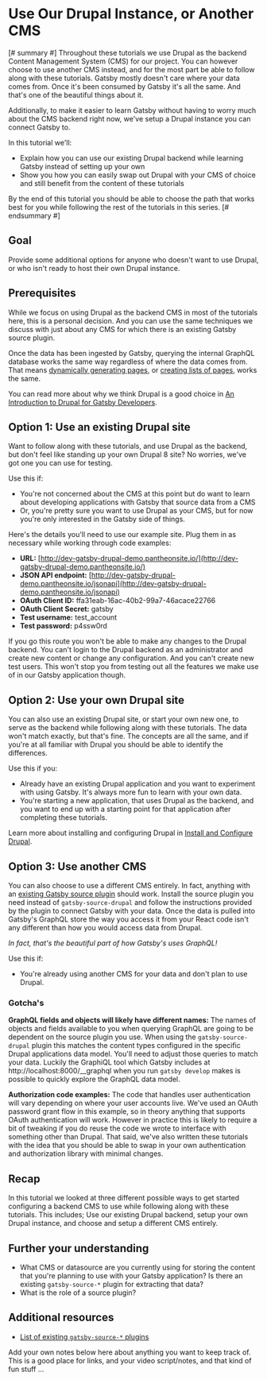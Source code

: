 # Use Our Drupal Instance, or Another CMS

[# summary #]
Throughout these tutorials we use Drupal as the backend Content Management System (CMS) for our project. You can however choose to use another CMS instead, and for the most part be able to follow along with these tutorials. Gatsby mostly doesn't care where your data comes from. Once it's been consumed by Gatsby it's all the same. And that's one of the beautiful things about it.

Additionally, to make it easier to learn Gatsby without having to worry much about the CMS backend right now, we've setup a Drupal instance you can connect Gatsby to.

In this tutorial we'll:

- Explain how you can use our existing Drupal backend while learning Gatsby instead of setting up your own
- Show you how you can easily swap out Drupal with your CMS of choice and still benefit from the content of these tutorials

By the end of this tutorial you should be able to choose the path that works best for you while following the rest of the tutorials in this series.
[# endsummary #]

## Goal

Provide some additional options for anyone who doesn't want to use Drupal, or who isn't ready to host their own Drupal instance.

## Prerequisites

While we focus on using Drupal as the backend CMS in most of the tutorials here, this is a personal decision. And you can use the same techniques we discuss with just about any CMS for which there is an existing Gatsby source plugin.

Once the data has been ingested by Gatsby, querying the internal GraphQL database works the same way regardless of where the data comes from. That means [dynamically generating pages](/content/gatsby-and-drupal/dynamically-creating-pages.md), or [creating lists of pages](/content/gatsby-and-drupal/creating-lists-of-content.md), works the same.

You can read more about why we think Drupal is a good choice in [An Introduction to Drupal for Gatsby Developers](/content/gatsby-and-drupal/what-is-drupal.md).

## Option 1: Use an existing Drupal site

Want to follow along with these tutorials, and use Drupal as the backend, but don't feel like standing up your own Drupal 8 site? No worries, we've got one you can use for testing. 

Use this if:

- You're not concerned about the CMS at this point but do want to learn about developing applications with Gatsby that source data from a CMS
- Or, you're pretty sure you want to use Drupal as your CMS, but for now you're only interested in the Gatsby side of things.

Here's the details you'll need to use our example site. Plug them in as necessary while working through code examples:

- **URL:** [http://dev-gatsby-drupal-demo.pantheonsite.io/](http://dev-gatsby-drupal-demo.pantheonsite.io/)
- **JSON API endpoint:** [http://dev-gatsby-drupal-demo.pantheonsite.io/jsonapi](http://dev-gatsby-drupal-demo.pantheonsite.io/jsonapi)
- **OAuth Client ID:** ffa31eab-16ac-40b2-99a7-46acace22766
- **OAuth Client Secret:** gatsby
- **Test username:** test_account
- **Test password:** p4ssw0rd

If you go this route you won't be able to make any changes to the Drupal backend. You can't login to the Drupal backend as an administrator and create new content or change any configuration. And you can't create new test users. This won't stop you from testing out all the features we make use of in our Gatsby application though.

## Option 2: Use your own Drupal site

You can also use an existing Drupal site, or start your own new one, to serve as the backend while following along with these tutorials. The data won't match exactly, but that's fine. The concepts are all the same, and if you're at all familiar with Drupal you should be able to identify the differences.

Use this if you:

- Already have an existing Drupal application and you want to experiment with using Gatsby. It's always more fun to learn with your own data.
- You're starting a new application, that uses Drupal as the backend, and you want to end up with a starting point for that application after completing these tutorials.

Learn more about installing and configuring Drupal in [Install and Configure Drupal](/content/gatsby-and-drupal/install-and-configure-drupal.md).

## Option 3: Use another CMS

You can also choose to use a different CMS entirely. In fact, anything with an [existing Gatsby source plugin](https://www.gatsbyjs.org/plugins/?=gatsby-source-) should work. Install the source plugin you need instead of `gatsby-source-drupal` and follow the instructions provided by the plugin to connect Gatsby with your data. Once the data is pulled into Gatsby's GraphQL store the way you access it from your React code isn't any different than how you would access data from Drupal.

*In fact, that's the beautiful part of how Gatsby's uses GraphQL!*

Use this if:

- You're already using another CMS for your data and don't plan to use Drupal.

### Gotcha's

**GraphQL fields and objects will likely have different names:** The names of objects and fields available to you when querying GraphQL are going to be dependent on the source plugin you use. When using the `gatsby-source-drupal` plugin this matches the content types configured in the specific Drupal applications data model. You'll need to adjust those queries to match your data. Luckily the GraphiQL tool which Gatsby includes at http://localhost:8000/__graphql when you run `gatsby develop` makes is possible to quickly explore the GraphQL data model.

**Authorization code examples:** The code that handles user authentication will vary depending on where your user accounts live. We've used an OAuth password grant flow in this example, so in theory anything that supports OAuth authentication will work. However in practice this is likely to require a bit of tweaking if you do reuse the code we wrote to interface with something other than Drupal. That said, we've also written these tutorials with the idea that you should be able to swap in your own authentication and authorization library with minimal changes.

## Recap

In this tutorial we looked at three different possible ways to get started configuring a backend CMS to use while following along with these tutorials. This includes; Use our existing Drupal backend, setup your own Drupal instance, and choose and setup a different CMS entirely.

## Further your understanding

- What CMS or datasource are you currently using for storing the content that you're planning to use with your Gatsby application? Is there an existing `gatsby-source-*` plugin for extracting that data?
- What is the role of a source plugin?

## Additional resources

- [List of existing `gatsby-source-*` plugins](https://www.gatsbyjs.org/plugins/?=gatsby-source-)

<!-- internal -->
<!-- lint disable -->
<!-- vale off -->

Add your own notes below here about anything you want to keep track of. This is a good place for links, and your video script/notes, and that kind of fun stuff ...
